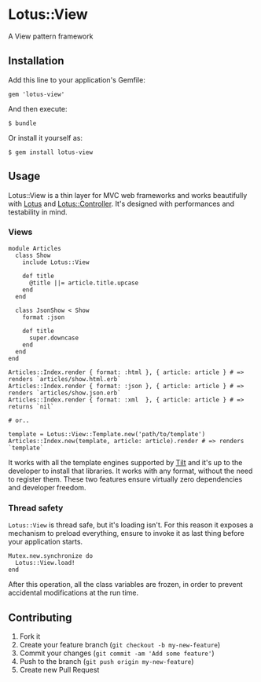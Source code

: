 # Lotus::View

A View pattern framework

## Installation

Add this line to your application's Gemfile:

    gem 'lotus-view'

And then execute:

    $ bundle

Or install it yourself as:

    $ gem install lotus-view

## Usage

Lotus::View is a thin layer for MVC web frameworks and works beautifully with [Lotus](https://lotusrb.org/lotus) and [Lotus::Controller](https://lotusrb.org/controller).
It's designed with performances and testability in mind.

### Views

    module Articles
      class Show
        include Lotus::View

        def title
          @title ||= article.title.upcase
        end
      end

      class JsonShow < Show
        format :json

        def title
          super.downcase
        end
      end
    end

    Articles::Index.render { format: :html }, { article: article } # => renders `articles/show.html.erb`
    Articles::Index.render { format: :json }, { article: article } # => renders `articles/show.json.erb`
    Articles::Index.render { format: :xml  }, { article: article } # => returns `nil`

    # or..

    template = Lotus::View::Template.new('path/to/template')
    Articles::Index.new(template, article: article).render # => renders `template`

It works with all the template engines supported by [Tilt]() and it's up to the developer to install that libraries.
It works with any format, without the need to register them.
These two features ensure virtually zero dependencies and developer freedom.

### Thread safety

`Lotus::View` is thread safe, but it's loading isn't. For this reason it exposes a mechanism to preload everything, ensure to invoke it as last thing before your application starts.

    Mutex.new.synchronize do
      Lotus::View.load!
    end

After this operation, all the class variables are frozen, in order to prevent accidental modifications at the run time.

## Contributing

1. Fork it
2. Create your feature branch (`git checkout -b my-new-feature`)
3. Commit your changes (`git commit -am 'Add some feature'`)
4. Push to the branch (`git push origin my-new-feature`)
5. Create new Pull Request
